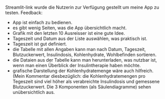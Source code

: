 Streamlit-link wurde die Nutzerin zur Verfügung gestellt um meine App zu testen.
Feedback:
- App ist einfach zu bedienen.
- es gibt wenig Seiten, was die App übersichtlich macht.
- Grafik mit den letzten 10 Ausreisser ist eine gute Idee.
- Tageszeit und Datum aus der Liste auswählen, was praktisch ist.
- Tageszeit ist gut definiert. 
- die Tabelle mit allen Angaben kann man nach Datum, Tageszeit, Blutzuckerwert, Insulindosis, Kohlenhydrate, Wohlbefinden sortieren.
- die Dataien aus der Tabelle kann man herunterladen, was nutzbar ist, wenn man einen Überblick der Insulintherapie haben möchte.
- grafische Darstellung der Kohlenhydratemenge wäre auch hilfreich. (Mein Kommentar diesbezüglich: die Kohlenhydratemengen pro Tegeszeit
sind viel höher als verabreichte Insulindosis und gemessene Blutzuckerwert. Die 3 Komponenten (als Säulendiagramme) sehen unübersichtlich aus.

